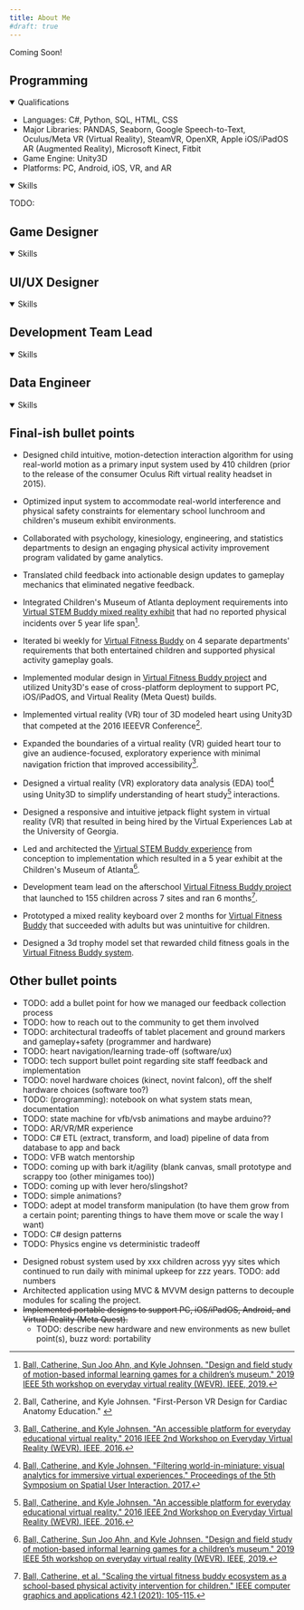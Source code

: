 ```yaml
---
title: About Me
#draft: true
---
```


Coming Soon!

<!-- TODO: ensure acronyms are spelled out everywhere or at least once -->

## Programming

<details open>
    <summary>Qualifications</summary>

- Languages: C#, Python, SQL, HTML, CSS
- Major Libraries: PANDAS, Seaborn, Google Speech-to-Text, Oculus/Meta VR (Virtual Reality), SteamVR, OpenXR, Apple iOS/iPadOS AR (Augmented Reality), Microsoft Kinect, Fitbit
- Game Engine: Unity3D
- Platforms: PC, Android, iOS, VR, and AR

</details>

<details open>
    <summary>Skills</summary>
    <p><!-- this is here to put space between summary and words while still keeping the stats table looking like I want AND doesn't put a box around the contained text here. TODO: find a better solution to this. --></p>
    TODO:
</details>

## Game Designer

<details open>
    <summary>Skills</summary>
</details>

## UI/UX Designer

<details open>
    <summary>Skills</summary>
</details>

## Development Team Lead

<details open>
    <summary>Skills</summary>
</details>

## Data Engineer

<details open>
    <summary>Skills</summary>
</details>

<!-- ## Hardware Designer

<details open>
    <summary>Skills</summary>
    <p>TODO:?</p>
</details> -->

<!-- ## QA

<details open>
    <summary>Skills</summary>
    <p>TODO:?</p>
</details> -->

<!-- ## Field Consultant

<details open>
    <summary>Skills</summary>
    <p>TODO:?</p>
</details> -->

<!-- ## Tech Support

<details open>
    <summary>Skills</summary>
    <p>TODO:</p>
</details> -->

## Final-ish bullet points

<!--- final-ish bullet points --->
- Designed child intuitive, motion-detection interaction algorithm for using real-world motion as a primary input system used by 410 children (prior to the release of the consumer Oculus Rift virtual reality headset in 2015). <!-- TODO: put a ref here? but to what? dissertation? -->
- Optimized input system to accommodate real-world interference and physical safety constraints for elementary school lunchroom and children's museum exhibit environments.
- Collaborated with psychology, kinesiology, engineering, and statistics departments to design an engaging physical activity improvement program validated by game analytics.
- Translated child feedback into actionable design updates to gameplay mechanics that eliminated negative feedback.
- Integrated Children's Museum of Atlanta deployment requirements into [Virtual STEM Buddy mixed reality exhibit](Projects/vb-overview#virtual-stem-buddy-at-museum) that had no reported physical incidents over 5 year life span[^vsb1]. <!-- TODO: link to CMOA homepage?? -->
- Iterated bi weekly for [Virtual Fitness Buddy](Projects/vb-overview#virtual-fitness-buddy-afterschool) on 4 separate departments' requirements that both entertained children and supported physical activity gameplay goals. 
- Implemented modular design in [Virtual Fitness Buddy project](Projects/vb-overview) and utilized Unity3D's ease of cross-platform deployment to support PC, iOS/iPadOS, and Virtual Reality (Meta Quest) builds.
- Implemented virtual reality (VR) tour of 3D modeled heart using Unity3D that competed at the 2016 IEEEVR Conference[^heart-demo]. <!-- TODO: video link?? cite workshop paper? -->
- Expanded the boundaries of a virtual reality (VR) guided heart tour to give an audience-focused, exploratory experience with minimal navigation friction that improved accessibility[^heart]. <!-- TODO: cite heart demo paper too? -->
- Designed a virtual reality (VR) exploratory data analysis (EDA) tool[^fwim] using Unity3D to simplify understanding of heart study[^heart] interactions. <!-- TODO: are cites in good places? cite heart demo paper too? -->
- Designed a responsive and intuitive jetpack flight system in virtual reality (VR) that resulted in being hired by the Virtual Experiences Lab at the University of Georgia. <!-- TODO: link if there is a specific one for it/its video -->
- Led and architected the [Virtual STEM Buddy experience](Projects/vb-overview#virtual-stem-buddy-at-museum) from conception to implementation which resulted in a 5 year exhibit at the Children's Museum of Atlanta[^vsb1].


- Development team lead on the afterschool [Virtual Fitness Buddy project](Projects/vb-overview#virtual-fitness-buddy-afterschool) that launched to 155 children across 7 sites and ran 6 months[^vfb-a1]. 
- Prototyped a mixed reality keyboard over 2 months for [Virtual Fitness Buddy](Projects/vb-overview#virtual-fitness-buddy-afterschool) that succeeded with adults but was unintuitive for children. 
- Designed a 3d trophy model set that rewarded child fitness goals in the [Virtual Fitness Buddy system](Projects/vb-overview#virtual-fitness-buddy-at-home).

## Other bullet points

<!--- Ideas to massage --->
- TODO: add a bullet point for how we managed our feedback collection process
- TODO: how to reach out to the community to get them involved
- TODO: architectural tradeoffs of tablet placement and ground markers and gameplay+safety (programmer and hardware)
- TODO: heart navigation/learning trade-off (software/ux)
- TODO: tech support bullet point regarding site staff feedback and implementation
- TODO: novel hardware choices (kinect, novint falcon), off the shelf hardware choices (software too?)
- TODO: (programming): notebook on what system stats mean, documentation
- TODO: state machine for vfb/vsb animations and maybe arduino??
- TODO: AR/VR/MR experience
- TODO: C# ETL (extract, transform, and load) pipeline of data from database to app and back
- TODO: VFB watch mentorship
- TODO: coming up with bark it/agility (blank canvas, small prototype and scrappy too (other minigames too))
- TODO: coming up with lever hero/slingshot?
- TODO: simple animations?
- TODO: adept at model transform manipulation (to have them grow from a certain point; parenting things to have them move or scale the way I want)
- TODO: C# design patterns
- TODO: Physics engine vs deterministic tradeoff

<!-- Already addressed? -->
<!-- TODO: designed 3d trophy system (trophy itself and pillar) with a 3d modeler -->


<!--- Non-Erin Approved (lol) --->
- Designed robust system used by xxx children across yyy sites which continued to run daily with minimal upkeep for zzz years. TODO: add numbers
- Architected application using MVC & MVVM design patterns to decouple modules for scaling the project.
- ~~Implemented portable designs to support PC, iOS/iPadOS, Android, and Virtual Reality (Meta Quest).~~
  - TODO: describe new hardware and new environments as new bullet point(s), buzz word: portability

<!-- Footnotes/References -->
[^f&v1]: [Ahn, Sun Joo Grace, et al. "Using Virtual Pets to Increase Fruit and Vegetable Consumption in Children: A Technology-Assisted Social Cognitive Theory Approach." Cyberpsychology, behavior and social networking 19.2 (2016): 86-92.](Projects/papers#vb-fv)
[^vsb1]: [Ball, Catherine, Sun Joo Ahn, and Kyle Johnsen. "Design and field study of motion-based informal learning games for a children’s museum." 2019 IEEE 5th workshop on everyday virtual reality (WEVR). IEEE, 2019.](Projects/papers#vsb-m)
[^vfb-c1]: [Ahn, Sun Joo, Kyle Johnsen, and Catherine Ball. "Points-based reward systems in gamification impact children’s physical activity strategies and psychological needs." Health Education & Behavior 46.3 (2019): 417-425.](Projects/papers#vfb-c)
[^vfb-a1]: [Ball, Catherine, et al. "Scaling the virtual fitness buddy ecosystem as a school-based physical activity intervention for children." IEEE computer graphics and applications 42.1 (2021): 105-115.](Projects/papers#vfb-a)
[^diss]: [Ball, Catherine. Design and Field Implementation of Virtual Buddy-Based Serious Games for Children. Diss. University of Georgia, 2023.](Projects/papers#dissertation-vfb-h)
[^arya]: [Basu, Aryabrata, et al. "Effects of user physical fitness on performance in virtual reality." 2016 IEEE symposium on 3D user interfaces (3DUI). IEEE, 2016.](Projects/papers#effects-of-user-physical-fitness-on-performance-in-virtual-reality)
[^heart]: [Ball, Catherine, and Kyle Johnsen. "An accessible platform for everyday educational virtual reality." 2016 IEEE 2nd Workshop on Everyday Virtual Reality (WEVR). IEEE, 2016.](Projects/papers#an-accessible-platform-for-everyday-educational-virtual-reality)
[^heart-demo]: Ball, Catherine, and Kyle Johnsen. "First-Person VR Design for Cardiac Anatomy Education." <!-- TODO: link? -->
[^fwim]: [Ball, Catherine, and Kyle Johnsen. "Filtering world-in-miniature: visual analytics for immersive virtual experiences." Proceedings of the 5th Symposium on Spatial User Interaction. 2017.](Projects/papers#filtering-world-in-miniature-visual-analytics-for-immersive-virtual-experiences)